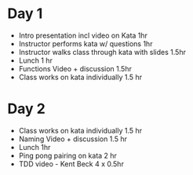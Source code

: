# Day 1
* Intro presentation incl video on Kata 1hr 
* Instructor performs kata w/ questions 1hr 
* Instructor walks class through kata with slides 1.5hr 
* Lunch 1 hr
* Functions Video + discussion 1.5hr
* Class works on kata individually 1.5 hr

# Day 2
* Class works on kata individually 1.5 hr
* Naming Video + discussion 1.5 hr
* Lunch 1hr
* Ping pong pairing on kata 2 hr
* TDD video - Kent Beck 4 x 0.5hr
